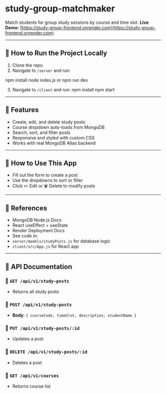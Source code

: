 # study-group-matchmaker
Match students for group study sessions by course and time slot.
**Live Demo:** [https://study-group-frontend.onrender.com](https://study-group-frontend.onrender.com)

---

## 🚀 How to Run the Project Locally

1. Clone the repo  
2. Navigate to `/server` and run:

npm install
node index.js or npm run dev

3. Navigate to `/client` and run:
npm install
npm start

---

## 🌟 Features

- Create, edit, and delete study posts
- Course dropdown auto-loads from MongoDB
- Search, sort, and filter posts
- Responsive and styled with custom CSS
- Works with real MongoDB Atlas backend

---

## 🧭 How to Use This App

- Fill out the form to create a post
- Use the dropdowns to sort or filter
- Click ✏️ Edit or 🗑️ Delete to modify posts

---

## 🔗 References

- MongoDB Node.js Docs  
- React useEffect + useState  
- Render Deployment Docs  
- See code in:
- `server/models/studyPosts.js` for database logic
- `client/src/App.js` for React app

---

## 📡 API Documentation

### 🔸 `GET /api/v1/study-posts`
- Returns all study posts

### 🔸 `POST /api/v1/study-posts`
- **Body**: `{ courseCode, timeSlot, description, studentName }`

### 🔸 `PUT /api/v1/study-posts/:id`
- Updates a post

### 🔸 `DELETE /api/v1/study-posts/:id`
- Deletes a post

### 🔸 `GET /api/v1/courses`
- Returns course list

